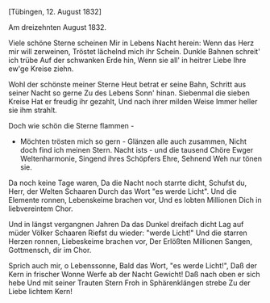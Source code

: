  [Tübingen, 12. August 1832]

 Am dreizehnten August 1832.

Viele schöne Sterne scheinen
Mir in Lebens Nacht herein:
Wenn das Herz mir will zerweinen,
Tröstet lächelnd mich ihr Schein.
Dunkle Bahnen schreit' ich trübe
Auf der schwanken Erde hin,
Wenn sie all' in heitrer Liebe
Ihre ew'ge Kreise ziehn.

Wohl der schönste meiner Sterne
Heut betrat er seine Bahn,
Schritt aus seiner Nacht so gerne
Zu des Lebens Sonn' hinan.
Siebenmal die sieben Kreise
Hat er freudig ihr gezahlt,
Und nach ihrer milden Weise
Immer heller sie ihm strahlt.

Doch wie schön die Sterne flammen -
- Möchten trösten mich so gern -
Glänzen alle auch zusammen,
Nicht doch find ich meinen Stern.
Nacht ists - und die tausend Chöre
Ewger Weltenharmonie,
Singend ihres Schöpfers Ehre,
Sehnend Weh nur tönen sie.

Da noch keine Tage waren,
Da die Nacht noch starrte dicht,
Schufst du, Herr, der Welten Schaaren
Durch das Wort "es werde Licht".
Und die Elemente ronnen,
Lebenskeime brachen vor,
Und es lobten Millionen
Dich in liebvereintem Chor.

Und in längst vergangnen Jahren
Da das Dunkel dreifach dicht
Lag auf müder Völker Schaaren
Riefst du wieder: "werde Licht!"
Und die starren Herzen ronnen,
Liebeskeime brachen vor,
Der Erlößten Millionen
Sangen, Gottmensch, dir im Chor.

Sprich auch mir, o Lebenssonne,
Bald das Wort, "es werde Licht!",
Daß der Kern in frischer Wonne
Werfe ab der Nacht Gewicht!
Daß nach oben er sich hebe
Und mit seiner Trauten Stern
Froh in Sphärenklängen strebe
Zu der Liebe lichtem Kern!
